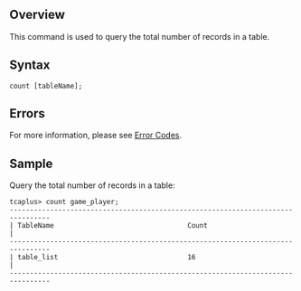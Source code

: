 ## Overview
This command is used to query the total number of records in a table.

## Syntax
```
count [tableName];
```

## Errors
For more information, please see [Error Codes](https://intl.cloud.tencent.com/document/product/1016/38791).

## Sample
Query the total number of records in a table:
```
tcaplus> count game_player;
--------------------------------------------------------------------------------
| TableName                                 Count                              |
--------------------------------------------------------------------------------
| table_list                                16                                 |
--------------------------------------------------------------------------------
```

